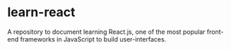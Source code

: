 # learn-react
A repository to document learning React.js, one of the most popular front-end frameworks in JavaScript to build user-interfaces.
